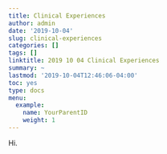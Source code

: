 ```yaml
---
title: Clinical Experiences
author: admin
date: '2019-10-04'
slug: clinical-experiences
categories: []
tags: []
linktitle: 2019 10 04 Clinical Experiences
summary: ~
lastmod: '2019-10-04T12:46:06-04:00'
toc: yes
type: docs
menu:
  example:
    name: YourParentID
    weight: 1
---
```


Hi.
